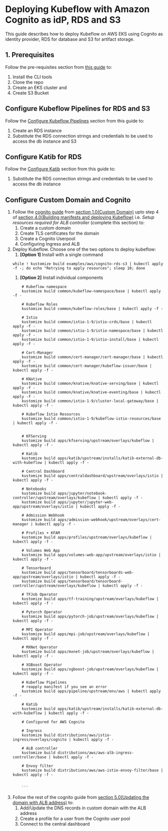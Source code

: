# Deploying Kubeflow with Amazon Cognito as idP, RDS and S3

This guide describes how to deploy Kubeflow on AWS EKS using Cognito as identity provider, RDS for database and S3 for artifact storage.

## 1. Prerequisites
Follow the pre-requisites section from [this guide](../rds-s3/README.md#1-prerequisites) to:
1. Install the CLI tools
1. Clone the repo
1. Create an EKS cluster and
1. Create S3 Bucket

## Configure Kubeflow Pipelines for RDS and S3

Follow the [Configure Kubeflow Pipelines](../rds-s3/README.md#2-configure-kubeflow-pipelines) section from this guide to:
1. Create an RDS instance
2. Substitute the RDS connection strings and credentials to be used to access the db instance and S3

## Configure Katib for RDS
Follow the [Configure Katib](../rds-s3/README.md#3-configure-katib) section from this guide to:
1. Substitute the RDS connection strings and credentials to be used to access the db instance

## Configure Custom Domain and Cognito

1. Follow the [cognito guide](../cognito/README.md#10-custom-domain) from [section 1.0(Custom Domain)](../cognito/README.md#10-custom-domain) upto step 4 of [section 4.0(Building manifests and deploying Kubeflow)](../cognito/README.md#40-building-manifests-and-deploying-kubeflow) i.e. *Setup resources required for ALB controller* (complete this section) to:
    1. Create a custom domain
    1. Create TLS certificates for the domain
    1. Create a Cognito Userpool
    1. Configuring Ingress and ALB
2. Deploy Kubeflow. Choose one of the two options to deploy kubeflow:
    1. **[Option 1]** Install with a single command
    ```
    while ! kustomize build examples/aws/cognito-rds-s3 | kubectl apply -f -; do echo "Retrying to apply resources"; sleep 10; done
    ```
    1. **[Option 2]** Install individual components
    ```
        # Kubeflow namespace
        kustomize build common/kubeflow-namespace/base | kubectl apply -f -
        
        # Kubeflow Roles
        kustomize build common/kubeflow-roles/base | kubectl apply -f -
        
        # Istio
        kustomize build common/istio-1-9/istio-crds/base | kubectl apply -f -
        kustomize build common/istio-1-9/istio-namespace/base | kubectl apply -f -
        kustomize build common/istio-1-9/istio-install/base | kubectl apply -f -

        # Cert-Manager
        kustomize build common/cert-manager/cert-manager/base | kubectl apply -f -
        kustomize build common/cert-manager/kubeflow-issuer/base | kubectl apply -f -
        
        # KNative
        kustomize build common/knative/knative-serving/base | kubectl apply -f -
        kustomize build common/knative/knative-eventing/base | kubectl apply -f -
        kustomize build common/istio-1-9/cluster-local-gateway/base | kubectl apply -f -
        
        # Kubeflow Istio Resources
        kustomize build common/istio-1-9/kubeflow-istio-resources/base | kubectl apply -f -
        
        
        # KFServing
        kustomize build apps/kfserving/upstream/overlays/kubeflow | kubectl apply -f -
        
        # Katib
        kustomize build apps/katib/upstream/installs/katib-external-db-with-kubeflow | kubectl apply -f -
        
        # Central Dashboard
        kustomize build apps/centraldashboard/upstream/overlays/istio | kubectl apply -f -
        
        # Notebooks
        kustomize build apps/jupyter/notebook-controller/upstream/overlays/kubeflow | kubectl apply -f -
        kustomize build apps/jupyter/jupyter-web-app/upstream/overlays/istio | kubectl apply -f -
        
        # Admission Webhook
        kustomize build apps/admission-webhook/upstream/overlays/cert-manager | kubectl apply -f -
        
        # Profiles + KFAM
        kustomize build apps/profiles/upstream/overlays/kubeflow | kubectl apply -f -
        
        # Volumes Web App
        kustomize build apps/volumes-web-app/upstream/overlays/istio | kubectl apply -f -
        
        # Tensorboard
        kustomize build apps/tensorboard/tensorboards-web-app/upstream/overlays/istio | kubectl apply -f -
        kustomize build apps/tensorboard/tensorboard-controller/upstream/overlays/kubeflow | kubectl apply -f -
        
        # TFJob Operator
        kustomize build apps/tf-training/upstream/overlays/kubeflow | kubectl apply -f -
        
        # Pytorch Operator
        kustomize build apps/pytorch-job/upstream/overlays/kubeflow | kubectl apply -f -
        
        # MPI Operator
        kustomize build apps/mpi-job/upstream/overlays/kubeflow | kubectl apply -f -
        
        # MXNet Operator
        kustomize build apps/mxnet-job/upstream/overlays/kubeflow | kubectl apply -f -
        
        # XGBoost Operator
        kustomize build apps/xgboost-job/upstream/overlays/kubeflow | kubectl apply -f -

        # Kubeflow Pipelines
        # reapply manifest if you see an error
        kustomize build apps/pipeline/upstream/env/aws | kubectl apply -f -

        # Katib
        kustomize build apps/katib/upstream/installs/katib-external-db-with-kubeflow | kubectl apply -f -

        # Configured for AWS Cognito
        
        # Ingress
        kustomize build distributions/aws/istio-ingress/overlays/cognito | kubectl apply -f -

        # ALB controller
        kustomize build distributions/aws/aws-alb-ingress-controller/base | kubectl apply -f -

        # Envoy filter
        kustomize build distributions/aws/aws-istio-envoy-filter/base | kubectl apply -f -

        
        ```
1. Follow the rest of the cognito guide from [section 5.0(Updating the domain with ALB address)](../cognito/README.md#50-updating-the-domain-with-ALB-address) to:
    1. Add/Update the DNS records in custom domain with the ALB address
    1. Create a profile for a user from the Cognito user pool
    1. Connect to the central dashboard
